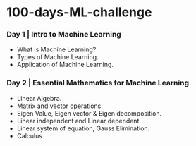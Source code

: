 ﻿# 100-days-ML-challenge

### Day 1 | Intro to Machine Learning

* What is Machine Learning?
* Types of Machine Learning. 
* Application of Machine Learning.

### Day 2 | Essential Mathematics for Machine Learning

* Linear Algebra.
* Matrix and vector operations.
* Eigen Value, Eigen vector & Eigen decomposition.
* Linear independent and Linear dependent.
* Linear system of equation, Gauss Elimination.
* Calculus

